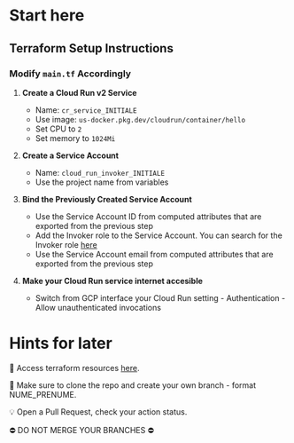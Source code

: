 # Start here

## Terraform Setup Instructions

### Modify `main.tf` Accordingly

1. **Create a Cloud Run v2 Service**
    - Name: `cr_service_INITIALE`
    - Use image: `us-docker.pkg.dev/cloudrun/container/hello`
    - Set CPU to `2`
    - Set memory to `1024Mi`

2. **Create a Service Account**
    - Name: `cloud_run_invoker_INITIALE`
    - Use the project name from variables

3. **Bind the Previously Created Service Account**
    - Use the Service Account ID from computed attributes that are exported from the previous step
    - Add the Invoker role to the Service Account. You can search for the Invoker role [here](https://cloud.google.com/run/docs/reference/iam/roles)
    - Use the Service Account email from computed attributes that are exported from the previous step

4. **Make your Cloud Run service internet accesible**
    - Switch from GCP interface your Cloud Run setting - Authentication - Allow unauthenticated invocations 


# Hints for later

🔧 Access terraform resources [here](https://registry.terraform.io/providers/hashicorp/google/latest/docs).

🚨 Make sure to clone the repo and create your own branch - format NUME_PRENUME.

💡 Open a Pull Request, check your action status. 

⛔️ DO NOT MERGE YOUR BRANCHES ⛔️




